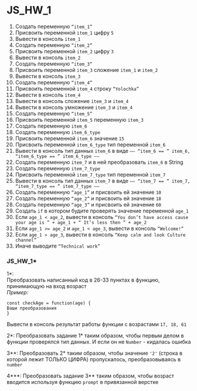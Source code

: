 # JS_HW_1

 1. Создать переменную `“item_1”`
 2. Присвоить переменной `item_1` цифру `5`
 3. Вывести в консоль `item_1`
 4. Создать переменную `“item_2”`
 5. Присвоить переменной `item_2` цифру `3`
 6. Вывести в консоль `item_2`
 7. Создать переменную `“item_3”`
 8. Присвоить переменной `item_3` сложение `item_1` и `item_2`
 9. Вывести в консоль `item_3`
 10. Создать переменную `“item_4”`
 11. Присвоить переменной `item_4` строку `“Yolochka”`
 12. Вывести в консоль `item_4`
 13. Вывести в консоль сложение `item_3` и `item_4`
 14. Вывести в консоль умножение `item_3` и `item_4`
 15. Создать переменную `“item_5”`
 16. Присвоить переменной `item_5` переменную `item_3`
 17. Создать переменную `item_6`
 18. Создать переменную `item_6_type`
 19. Присвоить переменной `item_6` значение `15`
 20. Присвоить переменной `item_6_type` тип переменной `item_6`
 21. Вывести в консоль тип данных `item_6` в виде `—— “item_6 == ” item_6, “item_6_type == ” item_6_type ——`  
 22. Создать переменную `item_7` и в ней преобразовать `item_6` в String
 23. Создать переменную `item_7_type`
 24. Присвоить переменной `item_7_type` тип переменной `item_7`
 25. Вывести в консоль тип данных `item_7` в виде `—— “item_7 == ” item_7, “item_7_type == ” item_7_type ——`  
 26. Создать переменную `“age_1”` и присвоить ей значение `10`
 27. Создать переменную `“age_2”` и присвоить ей значение `18`
 28. Создать переменную `“age_3”` и присвоить ей значение `60`
 29. Создать `if` в котором будите проверять значение переменной `age_1`
 30. Если `age_1 < age_2`, вывести в консоль `“You don’t have access cause your age is ” + age_1 + “ It’s less then ” + age_2`
 31. Если `age_1 >= age_2` и `age_1 < age_3`, вывести в консоль `“Welcome!”`
 32. Если `age_1 > age_3`, вывести в консоль `“Keep calm and look Culture channel”`
 33. Иначе выводите `“Technical work”`

### JS_HW_1* 

1*:  
Преобразовать написанный код в 26-33 пунктах в функцию, принимающую на вход возраст  
*Пример:*  
```
const checkAge = function(age) {
Ваши преобразования
}
```
Вывести в консоль результат работы функции с возрастами `17, 18, 61`

2*:
Преобразовать задание 1* таким образом, чтобы первым делом в функции проверялся тип данных. И если он не `Number` - кидалась ошибка

3**:
Преобразовать 2* таким образом, чтобы значение `'2'` (строка в которой лежит ТОЛЬКО ЦИФРА) пропускалось, преобразовываясь в `number`

4***:
Преобразовать задание 3** таким образом, чтобы возраст вводится используя функцию `prompt` в привязанной верстке

